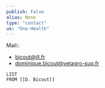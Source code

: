 ```yaml
---
publish: False
alias: None
type: "contact"
ue: "One-Health"
---
```

Mail:: 
- bicout@ill.fr
- dominique.bicout@vetagro-sup.fr


```dataview
LIST
FROM [[D. Bicout]]
```